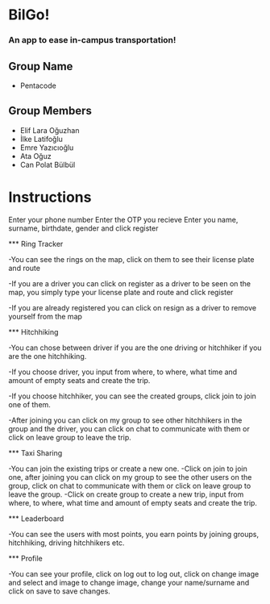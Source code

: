 # BilGo!
### An app to ease **in-campus transportation**!
## Group Name
* Pentacode
## Group Members
* Elif Lara Oğuzhan
* İlke Latifoğlu
* Emre Yazıcıoğlu
* Ata Oğuz
* Can Polat Bülbül

# Instructions

Enter your phone number
Enter the OTP you recieve
Enter you name, surname, birthdate, gender and click register

*** Ring Tracker

-You can see the rings on the map, click on them to see their license plate and route

-If you are a driver you can click on register as a driver to be seen on the map, you simply type your license plate and route and click register

-If you are already registered you can click on resign as a driver to remove yourself from the map

*** Hitchhiking

-You can chose between driver if you are the one driving or hitchhiker if you are the one hitchhiking.

-If you choose driver, you input from where, to where, what time and amount of empty seats and create the trip.

-If you choose hitchhiker, you can see the created groups, click join to join one of them.

-After joining you can click on my group to see other hitchhikers in the group and the driver, you can click on chat to communicate with 
them or click on leave group to leave the trip.

*** Taxi Sharing

-You can join the existing trips or create a new one.
-Click on join to join one, after joining you can click on my group to see the other users on the group, click on chat to communicate with them or click on leave group to leave the group.
-Click on create group to create a new trip, input from where, to where, what time and amount of empty seats and create the trip.

*** Leaderboard

-You can see the users with most points, you earn points by joining groups, hitchhiking, driving hitchhikers etc.

*** Profile

-You can see your profile, click on log out to log out, click on change image and select and image to change image, change your name/surname and click on save to save changes.
